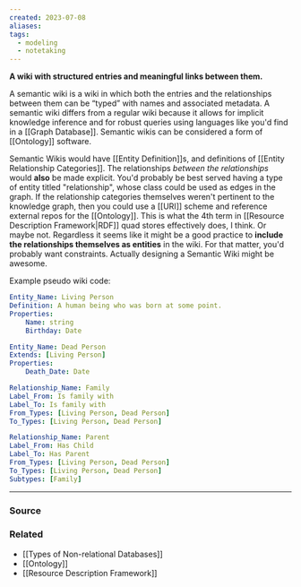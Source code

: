 ```yaml
---
created: 2023-07-08
aliases: 
tags:
  - modeling
  - notetaking
---
```

**A wiki with structured entries and meaningful links between them.**

A semantic wiki is a wiki in which both the entries and the relationships between them can be “typed” with names and associated metadata. A semantic wiki differs from a regular wiki because it allows for implicit knowledge inference and for robust queries using languages like you'd find in a [[Graph Database]]. Semantic wikis can be considered a form of [[Ontology]] software.

Semantic Wikis would have [[Entity Definition]]s, and definitions of [[Entity Relationship Categories]]. The relationships *between the relationships* would **also** be made explicit. You'd probably be best served having a type of entity titled "relationship", whose class could be used as edges in the graph. If the relationship categories themselves weren't pertinent to the knowledge graph, then you could use a [[URI]] scheme and reference external repos for the [[Ontology]]. This is what the 4th term in [[Resource Description Framework|RDF]] quad stores effectively does, I think. Or maybe not. Regardless it seems like it might be a good practice to **include the relationships themselves as entities** in the wiki. For that matter, you'd probably want constraints. Actually designing a Semantic Wiki might be awesome.

Example pseudo wiki code:
```yaml
Entity_Name: Living Person
Definition: A human being who was born at some point.
Properties: 
	Name: string
	Birthday: Date

Entity_Name: Dead Person
Extends: [Living Person]
Properties:
	Death_Date: Date

Relationship_Name: Family
Label_From: Is family with
Label_To: Is family with
From_Types: [Living Person, Dead Person]
To_Types: [Living Person, Dead Person]

Relationship_Name: Parent
Label_From: Has Child
Label_To: Has Parent
From_Types: [Living Person, Dead Person]
To_Types: [Living Person, Dead Person]
Subtypes: [Family]
```
	
---

### Source

### Related
- [[Types of Non-relational Databases]] 
- [[Ontology]] 
- [[Resource Description Framework]]